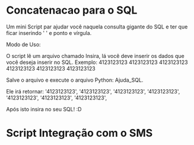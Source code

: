 # Concatenacao para o SQL
Um mini Script par ajudar você naquela consulta gigante do SQL e ter que ficar inserindo ' ' e ponto e vírgula.

Modo de Uso:

O script lê um arquivo chamado Insira, lá você deve inserir os dados que você deseja inserir no SQL.
Exemplo:
4123123123
4123123123
4123123123
4123123123
4123123123
4123123123

Salve o arquivo e execute o arquivo  Python: Ajuda_SQL.

Ele irá retornar:
'4123123123',
'4123123123',
'4123123123',
'4123123123',
'4123123123',
'4123123123',
'4123123123',

Após isto insira no seu SQL! :D

# Script Integração com o SMS
